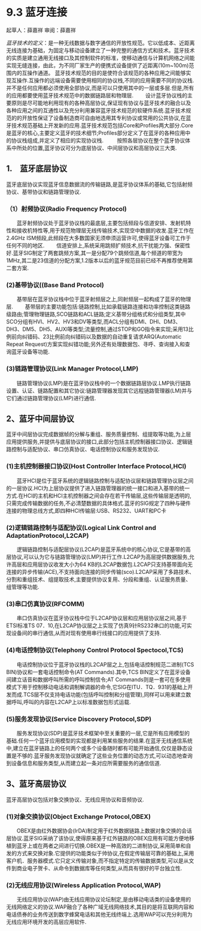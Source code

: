 # 9.3 蓝牙连接
起草人：薛嘉祥 审阅：薛嘉祥

*蓝牙技术的定义*：是一种无线数据与数字通信的开放性规范。它以低成本、近距离无线连接为基础，为固定与移动设备建立了一种完整的通信方式和技术。蓝牙技术的实质是建立通用无线接口及其控制软件的标准，使移动通信与计算机网络之间能实现无缝连接，由此，为不同厂家生产的便携式设备提供了近距离(10m~100m)范围内的互操作通道。 蓝牙技术规范的目的是使符合该规范的各种应用之间能够实现互操作.互操作的远端设备需要使用相同的协议栈,不同的应用需要不同的协议栈.并不是任何应用都必须使用全部协议,而是可以只使用其中的一层或多层.但是,所有的应用都要使用蓝牙技术规范中的数据链路层和物理层. 　　设计蓝牙协议栈的主要原则是尽可能地利用现有的各种高层协议,保证现有协议与蓝牙技术的融合以及各种应用之间的互通性以及充分利用兼容蓝牙技术规范的软硬件系统.蓝牙技术规范的的开放性保证了设备制造商可自由地选用其专利协议或常用的公共协议,在蓝牙技术规范基础上开发新的应用.蓝牙技术规范包括Core和Profiles两大部分.Core是蓝牙的核心,主要定义蓝牙的技术细节;Profiles部分定义了在蓝牙的各种应用中的协议栈组成,并定义了相应的实现协议栈. 　　
按照各层协议在整个蓝牙协议体系中所处的位置,蓝牙协议可分为底层协议、中间层协议和高层协议三大类. 
## 1.　蓝牙底层协议 　　
蓝牙底层协议实现蓝牙信息数据流的传输链路,是蓝牙协议体系的基础,它包括射频协议、基带协议和链路管理协议. 　　
### （1）射频协议(Radio Frequency Protocol)
　　蓝牙射频协议处于蓝牙协议栈的最底层,主要包括频段与信道安排、发射机特性和接收机特性等,用于规范物理层无线传输技术,实现空中数据的收发.蓝牙工作在2.4GHz ISM频段,此频段在大多数国家无须申须运营许可,使得蓝牙设备可工作于任何不同的地区.
　　信道安排上,系统采用跳频扩频技术,抗干扰能力强、保密性好.蓝牙SIG制定了两套跳频方案,其一是分配79个跳频信道,每个频道的带宽为1MHz,其二是23信道的分配方案,1.2版本以后的蓝牙规范目前已经不再推荐使用第二套方案.
### (2)基带协议((Base Band Protocol)
　　基带层在蓝牙协议栈中位于蓝牙射频层之上,同射频层一起构成了蓝牙的物理层.
　　基带层的主要功能包括:链路控制,比如承载链路连接和功率控制这类链路级路由;管理物理链路,SCO链路和ACL链路;定义基带分组格式和分组类型,其中SCO分组有HVl、HV2、HV3和DV等类型,而ACL分组有DMl、DHl、DM3、DH3、DM5、DH5、AUXl等类型;流量控制,通过STOP和GO指令来实现;采用13比例前向纠错码、23比例前向纠错码以及数据的自动重复请求ARQ(Automatic Repeat Request)方案实现纠错功能;另外还有处理数据包、寻呼、查询接入和查询蓝牙设备等功能.
### (3)链路管理协议(Link Manager Protocol,LMP)
　　链路管理协议(LMP)是在蓝牙协议栈中的一个数据链路层协议.LMP执行链路设置、认证、链路配置和其它协议:链路管理器发现其它远程链路管理器(LM)并与它们通过链路管理协议(LMP)进行通信. 
## 2、蓝牙中间层协议 　　
蓝牙中间层协议完成数据帧的分解与重组、服务质量控制、组提取等功能,为上层应用提供服务,并提供与底层协议的接口,此部分包括主机控制器接口协议、逻辑链路控制与适配协议、串口仿真协议、电话控制协议和服务发现协议.
### (1)主机控制器接口协议(Host Controller Interface Protocol,HCI)
　　蓝牙HCI是位于蓝牙系统的逻辑链路控制与适配协议层和链路管理协议层之间的一层协议.HCI为上层协议提供了进入链路管理器的统一接口和进入基带的统一方式.在HCI的主机和HCI主机控制器之间会存在若干传输层,这些传输层是透明的,只需完成传输数据的任务,不必清楚数据的具体格式.蓝牙的SIG规定了四种与硬件连接的物理总线方式,即四种HCI传输层:USB、RS232、UART和PC卡
### (2)逻辑链路控制与适配协议(Logical Link Control and AdaptationProtocol,L2CAP)
　　逻辑链路控制与适配层协议(L2CAP)是蓝牙系统中的核心协议,它是基带的高层协议,可以认为它与链路管理协议(LMP)并行工作.L2CAP为高层提供数据服务,允许高层和应用层协议收发大小为64 KB的L2CAP数据包.L2CAP只支持基带面向无连接的异步传输(ACE),不支持面向连接的同步传输(sco).L2CAP采用了多路技术、分割和重组技术、组提取技术,主要提供协议复用、分段和重组、认证服务质量、组管理等功能.
### (3)串口仿真协议(RFCOMM)
　　串口仿真协议在蓝牙协议栈中位于L2CAP协议层和应用层协议层之间,基于ETSI标准TS 07．10,在L2CAP协议层之上实现了仿真9针RS232串口的功能,可实现设备间的串行通信,从而对现有使用串行线接口的应用提供了支持.
### (4)电话控制协议(Telephony Control Protocol Spectocol,TCS)
　　电话控制协议位于蓝牙协议栈的L2CAP层之上,包括电话控制规范二进制(TCS BIN)协议和一套电话控制命令(AT Commands).其中,TCS BIN定义了在蓝牙设备间建立话音和数据呼叫所需的呼叫控制信令;AT Commands则是一套可在多使用模式下用于控制移动电话和调制解调器的命令,它SIG在ITU．TQ．931的基础上开发而成.TCS层不仅支持电话功能(包括呼叫控制和分组管理),同样可以用来建立数据呼叫,呼叫的内容在L2CAP上以标准数据包形式运载.
### (5)服务发现协议(Service Discovery Protocol,SDP)
　　服务发现协议(SDP)是蓝牙技术框架中至关重要的一层,它是所有应用模型的基础.任何一个蓝牙应用模型的实现都是利用某些服务的结果.在蓝牙无线通信系统中,建立在蓝牙链路上的任何两个或多个设备随时都有可能开始通信,仅仅是静态设置是不够的.蓝牙服务发现协议就确定了这些业务位置的动态方式,可以动态地查询到设备信息和服务类型,从而建立起一条对应所需要服务的通信信道. 
## 3、蓝牙高层协议 　　
蓝牙高层协议包括对象交换协议、无线应用协议和音频协议.
### (1)对象交换协议(Object Exchange Protocol,OBEX)
　　OBEX是由红外数据协会(IrDA)制定用于红外数据链路上数据对象交换的会话层协议.蓝牙SIG采纳了该协议,使得原来基于红外链路的OBEX应用有可能方便地移植到蓝牙上或在两者之间进行切换.OBEX是一种高效的二进制协议,采用简单和自发的方式来交换对象.它提供的功能类似于帅协议,在假定传输层可靠的基础上,采用客户机．服务器模式.它只定义传输对象,而不指定特定的传输数据类型,可以是从文件到商业电子贺卡、从命令到数据库等任何类型,从而具有很好的平台独立性.
### (2)无线应用协议(Wireless Application Protocol,WAP)
　　无线应用协议(WAP)由无线应用协议论坛制定,是由移动电话类的设备使用的无线网络定义的协议.WAP融合了各种广域无线网络技术,其目的是将互联网内容和电话债券的业务传送到数字蜂窝电话和其他无线终端上.选用WAP可以充分利用为无线应用环境开发的高层应用软件. 
